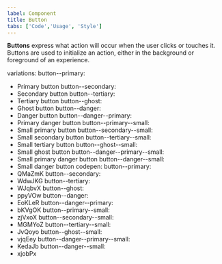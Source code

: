 ```yaml
---
label: Component
title: Button
tabs: ['Code','Usage', 'Style']
---
```


<page-intro>**Buttons** express what action will occur when the user clicks or touches it. Buttons are used to initialize an action, either in the background or foreground of an experience.</page-intro>

<component 
    name="Primary Button"
    component="button"
    variation="button--primary" 
    codepen="QMaZmK"
    hasReactVersion="true"
    >
</component>

<component 
    name="Secondary Button"
    component="button"
    variation="button--secondary" 
    codepen="QMaZmK"
    hasReactVersion="true"
    >
</component>

variations:
  button--primary:
  - Primary button
  button--secondary:
  - Secondary button
  button--tertiary:
  - Tertiary button
  button--ghost:
  - Ghost button
  button--danger:
  - Danger button
  button--danger--primary:
  - Primary danger button
  button--primary--small:
  - Small primary button
  button--secondary--small:
  - Small secondary button
  button--tertiary--small:
  - Small tertiary button
  button--ghost--small:
  - Small ghost button
  button--danger--primary--small:
  - Small primary danger button
  button--danger--small:
  - Small danger button
codepen:
  button--primary:
  - QMaZmK
  button--secondary:
  - WdwJKG
  button--tertiary:
  - WJqbvX
  button--ghost:
  - ppyVOw
  button--danger:
  - EoKLeR
  button--danger--primary:
  - bKVgOK
  button--primary--small:
  - zjVxoX
  button--secondary--small:
  - MGMYoZ
  button--tertiary--small:
  - JvQoyo
  button--ghost--small:
  - vjqEey
  button--danger--primary--small:
  - KedaJb
  button--danger--small:
  - xjobPx

